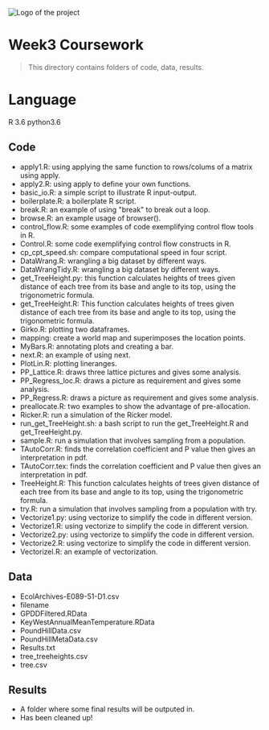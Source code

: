 ![Logo of the project](https://raw.githubusercontent.com/jehna/readme-best-practices/master/sample-logo.png)

# Week3 Coursework
> This directory contains folders of code, data, results.

# Language
R 3.6 python3.6

## Code
* apply1.R: using applying the same function to rows/colums of a matrix using apply.
* apply2.R: using apply to define your own functions.
* basic_io.R: a simple script to illustrate R input-output.
* boilerplate.R: a boilerplate R script.
* break.R: an example of using "break" to break out a loop.
* browse.R: an example usage of browser().
* control_flow.R: some examples of code exemplifying control flow tools in R.
* Control.R: some code exemplifying control flow constructs in R.
* cp_cpt_speed.sh: compare computational speed in four script.
* DataWrang.R: wrangling a big dataset by different ways.
* DataWrangTidy.R: wrangling a big dataset by different ways.
* get_TreeHeight.py: this function calculates heights of trees given distance of each tree
 from its base and angle to its top, using  the trigonometric formula.
* get_TreeHeight.R: This function calculates heights of trees given distance of each tree 
 from its base and angle to its top, using  the trigonometric formula.
* Girko.R: plotting two dataframes.
* mapping: create a world map and superimposes the location points.
* MyBars.R: annotating plots and creating a bar. 
* next.R: an example of using next.
* PlotLin.R: plotting lineranges.
* PP_Lattice.R: draws three lattice pictures and gives some analysis.
* PP_Regress_loc.R: draws a picture as requirement and gives some analysis.
* PP_Regress.R: draws a picture as requirement and gives some analysis.
* preallocate.R: two examples to show the advantage of pre-allocation.
* Ricker.R: run a simulation of the Ricker model.
* run_get_TreeHeight.sh: a bash script to run the get_TreeHeight.R and get_TreeHeight.py.
* sample.R: run a simulation that involves sampling from a population.
* TAutoCorr.R: finds the correlation coefficient and P value then gives an interpretation in pdf.
* TAutoCorr.tex: finds the correlation coefficient and P value then gives an interpretation in pdf.
* TreeHeight.R: This function calculates heights of trees given distance of each tree from its base and angle to its top, using  the trigonometric formula.
* try.R: run a simulation that involves sampling from a population with try.
* Vectorize1.py: using vectorize to simplify the code in different version.
* Vectorize1.R: using vectorize to simplify the code in different version.
* Vectorize2.py: using vectorize to simplify the code in different version.
* Vectorize2.R: using vectorize to simplify the code in different version.
* Vectorizel.R: an example of vectorization.

## Data
* EcolArchives-E089-51-D1.csv
* filename 
* GPDDFiltered.RData
* KeyWestAnnualMeanTemperature.RData
* PoundHillData.csv
* PoundHillMetaData.csv
* Results.txt
* tree_treeheights.csv
* tree.csv

## Results
* A folder where some final results will be outputed in.
* Has been cleaned up!